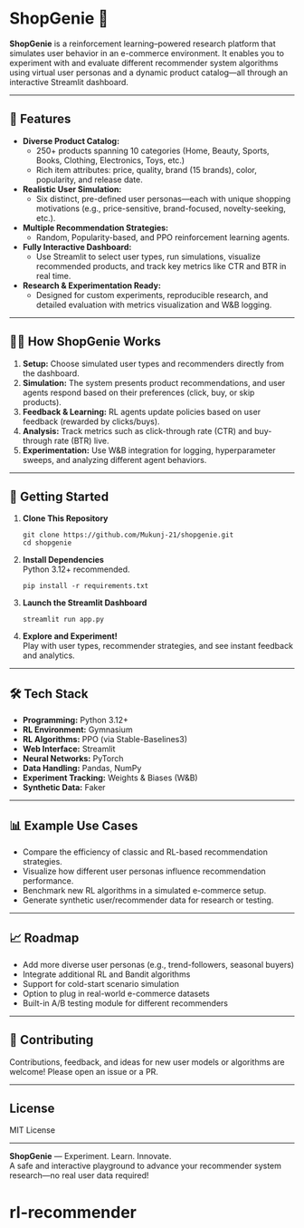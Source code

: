 # ShopGenie 🛒

**ShopGenie** is a reinforcement learning–powered research platform that simulates user behavior in an e-commerce environment. It enables you to experiment with and evaluate different recommender system algorithms using virtual user personas and a dynamic product catalog—all through an interactive Streamlit dashboard.

---

## 🌟 Features

- **Diverse Product Catalog:**  
  - 250+ products spanning 10 categories (Home, Beauty, Sports, Books, Clothing, Electronics, Toys, etc.)
  - Rich item attributes: price, quality, brand (15 brands), color, popularity, and release date.
- **Realistic User Simulation:**  
  - Six distinct, pre-defined user personas—each with unique shopping motivations (e.g., price-sensitive, brand-focused, novelty-seeking, etc.).
- **Multiple Recommendation Strategies:**  
  - Random, Popularity-based, and PPO reinforcement learning agents.
- **Fully Interactive Dashboard:**  
  - Use Streamlit to select user types, run simulations, visualize recommended products, and track key metrics like CTR and BTR in real time.
- **Research & Experimentation Ready:**  
  - Designed for custom experiments, reproducible research, and detailed evaluation with metrics visualization and W&B logging.

---

## 🧑‍💻 How ShopGenie Works

1. **Setup:** Choose simulated user types and recommenders directly from the dashboard.
2. **Simulation:** The system presents product recommendations, and user agents respond based on their preferences (click, buy, or skip products).
3. **Feedback & Learning:** RL agents update policies based on user feedback (rewarded by clicks/buys).
4. **Analysis:** Track metrics such as click-through rate (CTR) and buy-through rate (BTR) live.
5. **Experimentation:** Use W&B integration for logging, hyperparameter sweeps, and analyzing different agent behaviors.

---

## 🚀 Getting Started

1. **Clone This Repository**
    ```
    git clone https://github.com/Mukunj-21/shopgenie.git
    cd shopgenie
    ```

2. **Install Dependencies**  
    Python 3.12+ recommended.
    ```
    pip install -r requirements.txt
    ```

3. **Launch the Streamlit Dashboard**
    ```
    streamlit run app.py
    ```

4. **Explore and Experiment!**  
    Play with user types, recommender strategies, and see instant feedback and analytics.

---

## 🛠 Tech Stack

- **Programming:** Python 3.12+
- **RL Environment:** Gymnasium
- **RL Algorithms:** PPO (via Stable-Baselines3)
- **Web Interface:** Streamlit
- **Neural Networks:** PyTorch
- **Data Handling:** Pandas, NumPy
- **Experiment Tracking:** Weights & Biases (W&B)
- **Synthetic Data:** Faker

---

## 📊 Example Use Cases

- Compare the efficiency of classic and RL-based recommendation strategies.
- Visualize how different user personas influence recommendation performance.
- Benchmark new RL algorithms in a simulated e-commerce setup.
- Generate synthetic user/recommender data for research or testing.

---

## 📈 Roadmap

- Add more diverse user personas (e.g., trend-followers, seasonal buyers)
- Integrate additional RL and Bandit algorithms
- Support for cold-start scenario simulation
- Option to plug in real-world e-commerce datasets
- Built-in A/B testing module for different recommenders

---

## 🤝 Contributing

Contributions, feedback, and ideas for new user models or algorithms are welcome! Please open an issue or a PR.

---

## License

MIT License

---

**ShopGenie** — Experiment. Learn. Innovate.  
A safe and interactive playground to advance your recommender system research—no real user data required!
# rl-recommender
